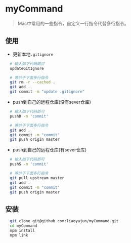 # myCommand
> Mac中常用的一些指令，自定义一行指令代替多行指令。

## 使用

- 更新本地`.gitignore`
``` zsh
  # 输入如下代码即可
  updateGitIgnore

  # 等价于下面多行指令
  git rm -r --cached .
  git add .
  git commit -m "update .gitignore"
```

- push到自己的远程仓库(没有sever仓库)
``` zsh
  # 输入如下代码即可
  pushD -m 'commit'

  # 等价于下面多行指令
  git add .
  git commit -m "commit"
  git push origin master
```

- push到自己的远程仓库(有sever仓库)
``` zsh
  # 输入如下代码即可
  pushS -m 'commit'

  # 等价于下面多行指令
  git pull upstream master
  git add .
  git commit -m "commit"
  git push origin master
```

## 安装

``` bash
  git clone git@github.com:liaoyajun/myCommand.git
  cd myCommand
  npm install
  npm link
```
